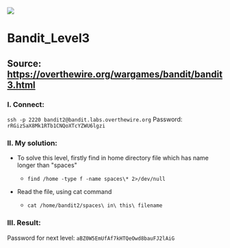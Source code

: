 # ![](https://overthewire.org/img/domokitten.png)

# Bandit_Level3

## Source: <https://overthewire.org/wargames/bandit/bandit3.html>

### I. Connect: 

`ssh -p 2220 bandit2@bandit.labs.overthewire.org`
Password: `rRGizSaX8Mk1RTb1CNQoXTcYZWU6lgzi`
### II. My solution:
- To solve this level, firstly find in home directory file which has name longer than "spaces"
  - `find /home -type f -name spaces\* 2>/dev/null`

- Read the file, using cat command
  - `cat /home/bandit2/spaces\ in\ this\ filename`

### III. Result:
Password for next level: `aBZ0W5EmUfAf7kHTQeOwd8bauFJ2lAiG`